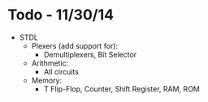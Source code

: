 # Todo - 11/30/14

* STDL
	* Plexers (add support for):
		* Demultiplexers, Bit Selector
	* Arithmetic:
		* All circuits
	* Memory:
		* T Flip-Flop, Counter, Shift Register, RAM, ROM